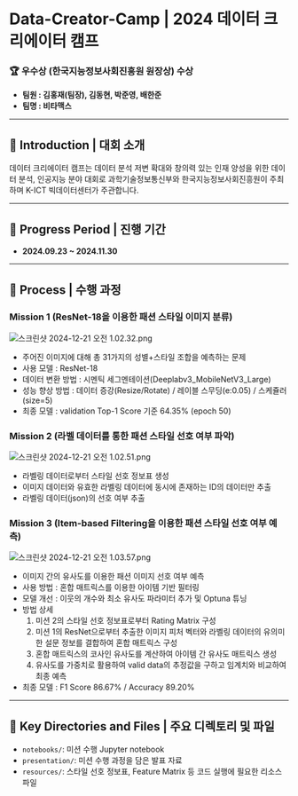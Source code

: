 # **Data-Creator-Camp** | 2024 데이터 크리에이터 캠프

### 🏆 우수상 (한국지능정보사회진흥원 원장상) 수상

- **팀원 : 김홍재(팀장), 김동현, 박준영, 배한준**
- **팀명 : 비타맥스**

---

## 🌟 **Introduction | 대회 소개**

데이터 크리에이터 캠프는 데이터 분석 저변 확대와 창의력 있는 인재 양성을 위한 데이터 분석, 인공지능 분야 대회로 과학기술정보통신부와 한국지능정보사회진흥원이 주최하며 K-ICT 빅데이터센터가 주관합니다.

---

## 📅 **Progress Period | 진행 기간**

- **2024.09.23 ~ 2024.11.30**

---

## 🚀 **Process |** 수행 과정

### Mission 1 (ResNet-18을 이용한 패션 스타일 이미지 분류)

![스크린샷 2024-12-21 오전 1.02.32.png](https://github.com/user-attachments/assets/48eaed85-c9fa-483f-8534-fe23eb988e06)

- 주어진 이미지에 대해 총 31가지의 성별+스타일 조합을 예측하는 문제
- 사용 모델 : ResNet-18
- 데이터 변환 방법 : 시멘틱 세그멘테이션(Deeplabv3_MobileNetV3_Large)
- 성능 향상 방법 : 데이터 증강(Resize/Rotate) / 레이블 스무딩(e:0.05) / 스케쥴러(size=5)
- 최종 모델 : validation Top-1 Score 기준 64.35% (epoch 50)

### Mission 2 (라벨 데이터를 통한 패션 스타일 선호 여부 파악)

![스크린샷 2024-12-21 오전 1.02.51.png](https://github.com/user-attachments/assets/ce456332-2c0c-4442-b134-df938fc86da3)

- 라벨링 데이터로부터 스타일 선호 정보표 생성
- 이미지 데이터와 유효한 라벨링 데이터에 동시에 존재하는 ID의 데이터만 추출
- 라벨링 데이터(json)의 선호 여부 추출

### Mission 3 (Item-based Filtering을 이용한 패션 스타일 선호 여부 예측)

![스크린샷 2024-12-21 오전 1.03.57.png](https://github.com/user-attachments/assets/d190a6bb-271e-4608-81c5-4fc46fc60e48)

- 이미지 간의 유사도를 이용한 패션 이미지 선호 여부 예측
- 사용 방법 : 혼합 매트릭스를 이용한 아이템 기반 필터링
- 모델 개선 : 이웃의 개수와 최소 유사도 파라미터 추가 및 Optuna 튜닝
- 방법 상세
    1. 미션 2의 스타일 선호 정보표로부터 Rating Matrix 구성
    2. 미션 1의 ResNet으로부터 추출한 이미지 피처 벡터와 라벨링 데이터의 유의미한 설문 정보를 결합하여 혼합 매트릭스 구성
    3. 혼합 매트릭스의 코사인 유사도를 계산하여 아이템 간 유사도 매트릭스 생성
    4. 유사도를 가중치로 활용하여 valid data의 추정값을 구하고 임계치와 비교하여 최종 예측
- 최종 모델 : F1 Score 86.67% / Accuracy 89.20%

---

## 📁 **Key Directories and Files | 주요 디렉토리 및 파일**

- `notebooks/`: 미션 수행 Jupyter notebook
- `presentation/`: 미션 수행 과정을 담은 발표 자료
- `resources/`: 스타일 선호 정보표, Feature Matrix 등 코드 실행에 필요한 리소스 파일

